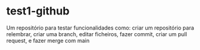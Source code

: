 # test1-github
Um repositório para testar funcionalidades como: criar um repositório para relembrar, criar uma branch, editar ficheiros, fazer commit, criar um pull request, e fazer merge com main
